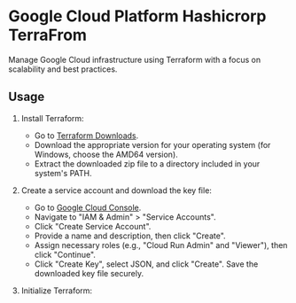 # Google Cloud Platform Hashicrorp TerraFrom
Manage Google Cloud infrastructure using Terraform with a focus on scalability and best practices.

## Usage

1. Install Terraform:
    - Go to [Terraform Downloads](https://www.terraform.io/downloads.html).
    - Download the appropriate version for your operating system (for Windows, choose the AMD64 version).
    - Extract the downloaded zip file to a directory included in your system's PATH.

2. Create a service account and download the key file:
    - Go to [Google Cloud Console](https://console.cloud.google.com/).
    - Navigate to "IAM & Admin" > "Service Accounts".
    - Click "Create Service Account".
    - Provide a name and description, then click "Create".
    - Assign necessary roles (e.g., "Cloud Run Admin" and "Viewer"), then click "Continue".
    - Click "Create Key", select JSON, and click "Create". Save the downloaded key file securely.

3. Initialize Terraform:
